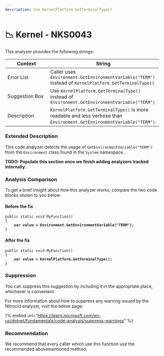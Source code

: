 ```yaml
---
description: Use KernelPlatform.GetTerminalType()
---
```


# 📉 Kernel - NKS0043

This analyzer provides the following strings:

<table><thead><tr><th width="174">Context</th><th>String</th></tr></thead><tbody><tr><td>Error List</td><td>Caller uses <code>Environment.GetEnvironmentVariable("TERM")</code> instead of <code>KernelPlatform.GetTerminalType()</code></td></tr><tr><td>Suggestion Box</td><td>Use <code>KernelPlatform.GetTerminalType()</code> instead of <code>Environment.GetEnvironmentVariable("TERM")</code></td></tr><tr><td>Description</td><td><code>KernelPlatform.GetTerminalType()</code> is more readable and less verbose than <code>Environment.GetEnvironmentVariable("TERM")</code>.</td></tr></tbody></table>

### Extended Description

This code analyzer detects the usage of `GetEnvironmentVariable("TERM")` from the `Environment` class found in the `System` namespace.

**TODO: Populate this section once we finish adding analyzers tracked internally.**

### Analysis Comparison

To get a brief insight about how this analyzer works, compare the two code blocks shown to you below:

#### Before the fix

<pre class="language-csharp" data-title="Somewhere in your mod code..." data-line-numbers><code class="lang-csharp">public static void MyFunction()
{
<strong>    var value = Environment.GetEnvironmentVariable("TERM");
</strong>}
</code></pre>

#### After the fix

<pre class="language-csharp" data-title="Somewhere in your mod code..." data-line-numbers><code class="lang-csharp">public static void MyFunction()
{
<strong>    var value = KernelPlatform.GetTerminalType();
</strong>}
</code></pre>

### Suppression

You can suppress this suggestion by including it in the appropriate place, whichever is convenient.

For more information about how to suppress any warning issued by the Nitrocid analyzer, visit the below page:

{% embed url="https://learn.microsoft.com/en-us/dotnet/fundamentals/code-analysis/suppress-warnings" %}

### Recommendation

We recommend that every caller which use this function use the recommended abovementioned method.

